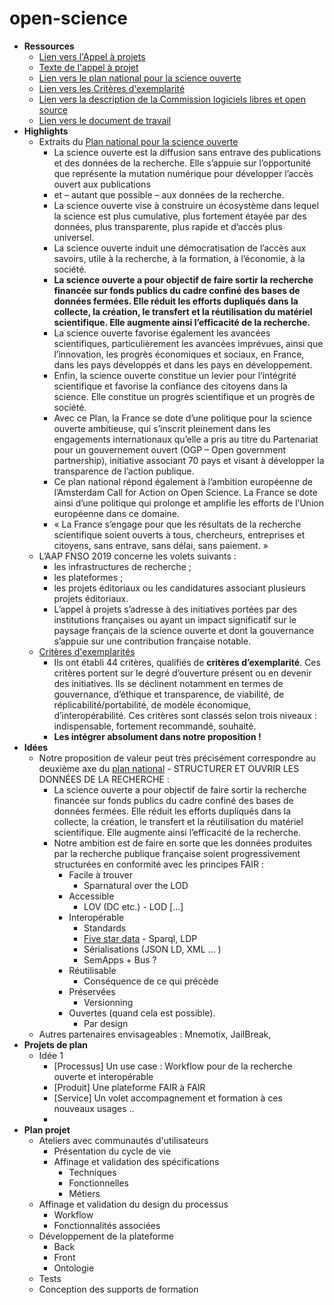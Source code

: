 # open-science

- **Ressources**
    - [Lien vers l'Appel à projets](https://www.ouvrirlascience.fr/appel-a-projets-fonds-national-pour-la-science-ouverte/)
    - [Texte de l'appel à projet](https://www.ouvrirlascience.fr/wp-content/uploads/2019/12/FNSO_2019_APPEL_A_PROJETS_version_originale_en_fran%C3%A7ais.pdf)
    - [Lien vers le plan national pour la science ouverte](https://www.ouvrirlascience.fr/plan-national-pour-la-science-ouverte/)
    - [Lien vers les Critères d'exemplarité](https://www.ouvrirlascience.fr/criteres-dexemplarite-financements-fonds-national-science-ouverte/)
    - [Lien vers la description de la Commission logiciels libres et open source](https://www.ouvrirlascience.fr/logiciels-libres-et-open-source/)
    - [Lien vers le document de travail](https://pad.lescommuns.org/XdA5GLatTNWCkzk0lAqHIA?both#)
- **Highlights**
    - Extraits du [Plan national pour la science ouverte](https://www.ouvrirlascience.fr/plan-national-pour-la-science-ouverte/)
        - La science ouverte est la diffusion sans entrave des publications et des données de la recherche. Elle s’appuie sur l’opportunité que représente la mutation numérique pour développer l’accès ouvert aux publications
        - et – autant que possible – aux données de la recherche.
        - La science ouverte vise à construire un écosystème dans lequel la
science est plus cumulative, plus fortement étayée par des données, plus
 transparente, plus rapide et d’accès plus universel.
        - La science ouverte induit une démocratisation de l’accès aux savoirs,
 utile à la recherche, à la formation, à l’économie, à la société.
        - **La science ouverte a pour objectif de faire sortir la recherche
financée sur fonds publics du cadre confiné des bases de données
fermées. Elle réduit les efforts dupliqués dans la collecte, la
création, le transfert et la réutilisation du matériel scientifique.
Elle augmente ainsi l’efficacité de la recherche.**
        - La science ouverte favorise également les avancées scientifiques,
particulièrement les avancées imprévues, ainsi que l’innovation, les
progrès économiques et sociaux, en France, dans les pays développés et
dans les pays en développement.
        - Enfin, la science ouverte constitue un levier pour l’intégrité
scientifique et favorise la confiance des citoyens dans la science. Elle
 constitue un progrès scientifique et un progrès de société.
        - Avec ce Plan, la France se dote d’une politique pour la science
ouverte ambitieuse, qui s’inscrit pleinement dans les engagements
internationaux qu’elle a pris au titre du Partenariat pour un
gouvernement ouvert (OGP – Open government partnership), initiative
associant 70 pays et visant à développer la transparence de l’action
publique.
        - Ce plan national répond également à l’ambition européenne de
l’Amsterdam Call for Action on Open Science. La France se dote ainsi
d’une politique qui prolonge et amplifie les efforts de l’Union
européenne dans ce domaine.
        - « La France s’engage pour que les résultats de la recherche
scientifique soient ouverts à tous, chercheurs, entreprises et citoyens,
 sans entrave, sans délai, sans paiement. »
    - L’AAP FNSO 2019 concerne les volets suivants :
        - les infrastructures de recherche ;
        - les plateformes ;
        - les projets éditoriaux ou les candidatures associant plusieurs projets éditoriaux.
        - L’appel à projets s’adresse à des initiatives portées par des
institutions françaises ou ayant un impact significatif sur le paysage
français de la science ouverte et dont la gouvernance s’appuie sur une
contribution française notable.
    - [Critères d'exemplarités](https://www.ouvrirlascience.fr/criteres-dexemplarite-financements-fonds-national-science-ouverte/)
        - Ils ont établi 44 critères, qualifiés de __critères d’exemplarité__.
 Ces critères portent sur le degré d’ouverture présent ou en devenir des
 initiatives. Ils se déclinent notamment en termes de gouvernance,
d’éthique et transparence, de viabilité, de réplicabilité/portabilité,
de modèle économique, d’interopérabilité. Ces critères sont classés
selon trois niveaux : indispensable, fortement recommandé, souhaité.
        - **Les intégrer absolument dans notre proposition !**
- **Idées**
    - Notre proposition de valeur peut très précisément correspondre au deuxième axe du [plan national](https://www.ouvrirlascience.fr/plan-national-pour-la-science-ouverte/) - STRUCTURER ET OUVRIR LES DONNÉES DE LA RECHERCHE :
        - La science ouverte a pour objectif de faire sortir la recherche
financée sur fonds publics du cadre confiné des bases de données
fermées. Elle réduit les efforts dupliqués dans la collecte, la
création, le transfert et la réutilisation du matériel scientifique.
Elle augmente ainsi l’efficacité de la recherche.
        - Notre ambition est de faire en sorte que les données produites par la
recherche publique française soient progressivement structurées en
conformité avec les principes FAIR :
            - Facile à trouver
                - Sparnatural over the LOD
            - Accessible
                -  LOV (DC etc.) - LOD [...]
            - Interopérable
                - Standards
                - [Five star data](https://5stardata.info/fr/) - Sparql, LDP
                - Sérialisations (JSON LD, XML ... )
                - SemApps + Bus ?
            - Réutilisable
                - Conséquence de ce qui précède
            - Préservées
                - Versionning
            - Ouvertes (quand cela est possible).
                - Par design
    - Autres partenaires envisageables : Mnemotix, JailBreak,
- **Projets de plan**
    -  Idée 1
        - [Processus] Un use case : Workflow pour de la recherche ouverte et interopérable
        - [Produit] Une plateforme FAIR à FAIR
        - [Service] Un volet accompagnement et formation à ces nouveaux usages ..
        -  
- **Plan projet**
    - Ateliers avec communautés d'utilisateurs  
        - Présentation du cycle de vie
        - Affinage et validation des spécifications
            - Techniques
            - Fonctionnelles
            - Métiers
    - Affinage et validation du design du processus
        - Workflow
        - Fonctionnalités associées  
    - Développement de la plateforme
        - Back
        - Front
        - Ontologie
    - Tests
    - Conception des supports de formation
